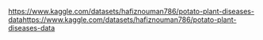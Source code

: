 https://www.kaggle.com/datasets/hafiznouman786/potato-plant-diseases-datahttps://www.kaggle.com/datasets/hafiznouman786/potato-plant-diseases-data
